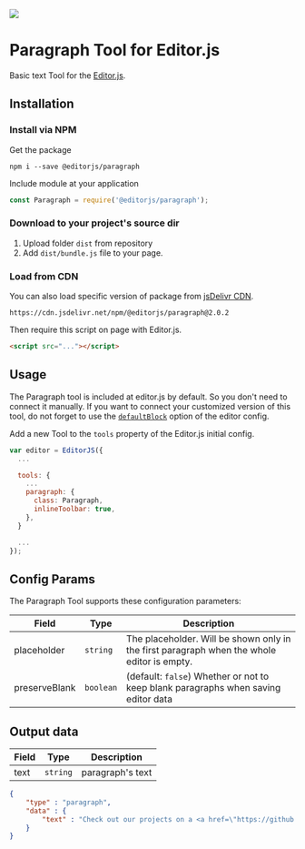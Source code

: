 ![](https://badgen.net/badge/Editor.js/v2.0/blue)

# Paragraph Tool for Editor.js

Basic text Tool for the [Editor.js](https://ifmo.su/editor).

## Installation

### Install via NPM

Get the package

```shell
npm i --save @editorjs/paragraph
```

Include module at your application

```javascript
const Paragraph = require('@editorjs/paragraph');
```

### Download to your project's source dir

1. Upload folder `dist` from repository
2. Add `dist/bundle.js` file to your page.

### Load from CDN

You can also load specific version of package from [jsDelivr CDN](https://www.jsdelivr.com/package/npm/@editorjs/paragraph).

`https://cdn.jsdelivr.net/npm/@editorjs/paragraph@2.0.2`

Then require this script on page with Editor.js.

```html
<script src="..."></script>
```

## Usage

The Paragraph tool is included at editor.js by default. So you don't need to connect it manually.
If you want to connect your customized version of this tool, do not forget to use the [`defaultBlock`](https://editorjs.io/configuration#change-the-default-block)
option of the editor config.

Add a new Tool to the `tools` property of the Editor.js initial config.

```javascript
var editor = EditorJS({
  ...

  tools: {
    ...
    paragraph: {
      class: Paragraph,
      inlineToolbar: true,
    },
  }

  ...
});
```

## Config Params

The Paragraph Tool supports these configuration parameters:

| Field | Type     | Description        |
| ----- | -------- | ------------------ |
| placeholder | `string` | The placeholder. Will be shown only in the first paragraph when the whole editor is empty.  |
| preserveBlank | `boolean` | (default: `false`) Whether or not to keep blank paragraphs when saving editor data |

## Output data

| Field  | Type     | Description      |
| ------ | -------- | ---------------- |
| text   | `string` | paragraph's text |


```json
{
    "type" : "paragraph",
    "data" : {
        "text" : "Check out our projects on a <a href=\"https://github.com/codex-team\">GitHub page</a>.",
    }
}
```

